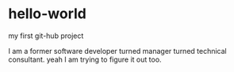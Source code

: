 # hello-world
my first git-hub project

I am a former software developer turned manager turned technical consultant.
yeah I am trying to figure it out too.
